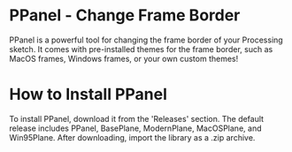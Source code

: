 # PPanel - Change Frame Border
PPanel is a powerful tool for changing the frame border of your Processing sketch. It comes with pre-installed themes for the frame border, such as MacOS frames, Windows frames, or your own custom themes!
# How to Install PPanel
To install PPanel, download it from the 'Releases' section. The default release includes PPanel, BasePlane, ModernPlane, MacOSPlane, and Win95Plane. After downloading, import the library as a .zip archive.
